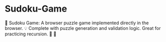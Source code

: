 # Sudoku-Game
🔢 Sudoku Game: A browser puzzle game implemented directly in the browser. 💡 Complete with puzzle generation and validation logic. Great for practicing recursion. 🧠 🧩
